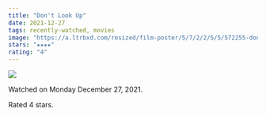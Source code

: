 ```yaml
---
title: "Don't Look Up"
date: 2021-12-27
tags: recently-watched, movies
image: "https://a.ltrbxd.com/resized/film-poster/5/7/2/2/5/5/572255-don-t-look-up-0-600-0-900-crop.jpg?v=a58cc4aba2"
stars: "★★★★"
rating: "4"
---
```


<div class="letterboxd-movie-data-content">
   <p><img src="https://a.ltrbxd.com/resized/film-poster/5/7/2/2/5/5/572255-don-t-look-up-0-600-0-900-crop.jpg?v=a58cc4aba2"/></p> <p>Watched on Monday December 27, 2021.</p> 
  <p>Rated 4 stars.<p>
  <div class="float-clear"></div>
</div>